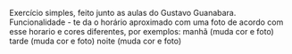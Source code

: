 Exercício simples, feito junto as aulas do Gustavo Guanabara.
Funcionalidade - te da o horário aproximado com uma foto de acordo com esse horario e cores diferentes, por exemplos:
manhã (muda cor e foto)
tarde (muda cor e foto)
noite (muda cor e foto)
